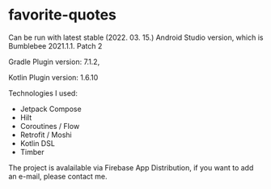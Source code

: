 # favorite-quotes

Can be run with latest stable (2022. 03. 15.) Android Studio version,
which is Bumblebee 2021.1.1. Patch 2

Gradle Plugin version: 7.1.2,

Kotlin Plugin version: 1.6.10

Technologies I used:
- Jetpack Compose
- Hilt
- Coroutines / Flow
- Retrofit / Moshi
- Kotlin DSL
- Timber

The project is avalailable via Firebase App Distribution, 
if you want to add an e-mail, please contact me.
